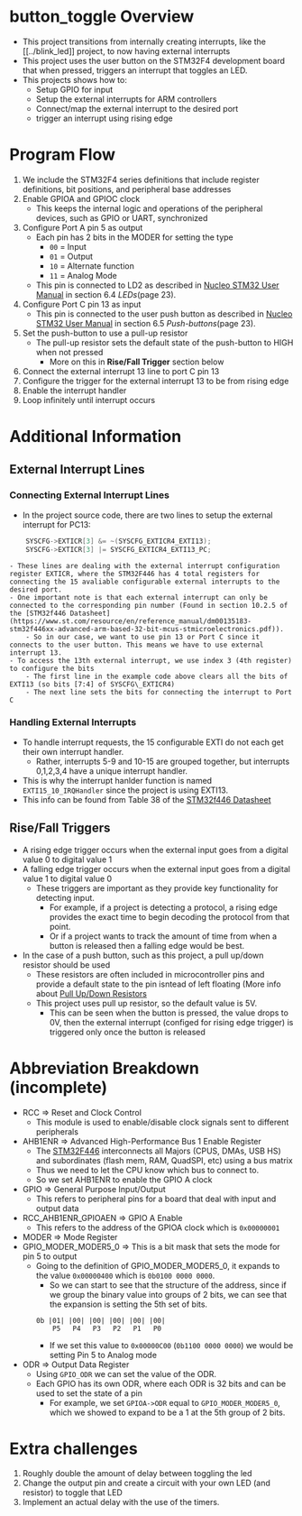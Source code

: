 # button\_toggle Overview
- This project transitions from internally creating interrupts, like the [[../blink_led]] project, to now having external interrupts
- This project uses the user button on the STM32F4 development board that when pressed, triggers an interrupt that toggles an LED.
- This projects shows how to:
    - Setup GPIO for input
    - Setup the external interrupts for ARM controllers
    - Connect/map the external interrupt to the desired port
    - trigger an interrupt using rising edge


# Program Flow
1. We include the STM32F4 series definitions that include register definitions, bit positions, and peripheral base addresses
2. Enable GPIOA and GPIOC clock
    - This keeps the internal logic and operations of the peripheral devices, such as GPIO or UART, synchronized
3. Configure Port A pin 5 as output
    - Each pin has 2 bits in the MODER for setting the type
        - `00` = Input
        - `01` = Output
        - `10` = Alternate function
        - `11` = Analog Mode   
    - This pin is connected to LD2 as described in [Nucleo STM32 User Manual](https://www.st.com/resource/en/user_manual/um1724-stm32-nucleo144-boards-mb1137-stmicroelectronics.pdf) in section 6.4 *LEDs*(page 23). 
4. Configure Port C pin 13 as input
    - This pin is connected to the user push button as described in [Nucleo STM32 User Manual](https://www.st.com/resource/en/user_manual/um1724-stm32-nucleo144-boards-mb1137-stmicroelectronics.pdf) in section 6.5 *Push-buttons*(page 23).
5. Set the push-button to use a pull-up resistor
    - The pull-up resistor sets the default state of the push-button to HIGH when not pressed
        - More on this in **Rise/Fall Trigger** section below
6. Connect the external interrupt 13 line to port C pin 13
7. Configure the trigger for the external interrupt 13 to be from rising edge
8. Enable the interrupt handler
9. Loop infinitely until interrupt occurs

# Additional Information
## External Interrupt Lines
### Connecting External Interrupt Lines
- In the project source code, there are two lines to setup the external interrupt for PC13:
```C
    SYSCFG->EXTICR[3] &= ~(SYSCFG_EXTICR4_EXTI13);
    SYSCFG->EXTICR[3] |= SYSCFG_EXTICR4_EXTI13_PC;
``` 
    - These lines are dealing with the external interrupt configuration register EXTICR, where the STM32F446 has 4 total registers for connecting the 15 avaliable configurable external interrupts to the desired port. 
    - One important note is that each external interrupt can only be connected to the corresponding pin number (Found in section 10.2.5 of the [STM32f446 Datasheet](https://www.st.com/resource/en/reference_manual/dm00135183-stm32f446xx-advanced-arm-based-32-bit-mcus-stmicroelectronics.pdf)).
        - So in our case, we want to use pin 13 or Port C since it connects to the user button. This means we have to use external interrupt 13. 
    - To access the 13th external interrupt, we use index 3 (4th register) to configure the bits 
        - The first line in the example code above clears all the bits of EXTI13 (so bits [7:4] of SYSCFG\_EXTICR4)
        - The next line sets the bits for connecting the interrupt to Port C
### Handling External Interrupts 
- To handle interrupt requests, the 15 configurable EXTI do not each get their own interrupt handler. 
    - Rather, interrupts 5-9 and 10-15 are grouped together, but interrupts 0,1,2,3,4 have a unique interrupt handler. 
- This is why the interrupt hanlder function is named `EXTI15_10_IRQHandler` since the project is using EXTI13.
- This info can be found from Table 38 of the [STM32f446 Datasheet](https://www.st.com/resource/en/reference_manual/dm00135183-stm32f446xx-advanced-arm-based-32-bit-mcus-stmicroelectronics.pdf)
## Rise/Fall Triggers
- A rising edge trigger occurs when the external input goes from a digital value 0 to digital value 1
- A falling edge trigger occurs when the external input goes from a digital value 1 to digital value 0
    - These triggers are important as they provide key functionality for detecting input. 
        - For example, if a project is detecting a protocol, a rising edge provides the exact time to begin decoding the protocol from that point. 
        - Or if a project wants to track the amount of time from when a button is released then a falling edge would be best. 
- In the case of a push button, such as this project, a pull up/down resistor should be used
    - These resistors are often included in microcontroller pins and provide a default state to the pin isntead of left floating (More info about [Pull Up/Down Resistors](https://www.electronics-tutorials.ws/logic/pull-up-resistor.html)
    - This project uses pull up resistor, so the default value is 5V. 
        - This can be seen when the button is pressed, the value drops to 0V, then the external interrupt (configed for rising edge trigger) is triggered only once the button is released



# Abbreviation Breakdown (incomplete)
- RCC => Reset and Clock Control 
    - This module is used to enable/disable clock signals sent to different peripherals
- AHB1ENR => Advanced High-Performance Bus 1 Enable Register
    - The [STM32F446](https://www.st.com/resource/en/datasheet/stm32f446re.pdf) interconnects all Majors (CPUS, DMAs, USB HS) and subordinates (flash mem, RAM, QuadSPI, etc) using a bus matrix
    - Thus we need to let the CPU know which bus to connect to. 
    - So we set AHB1ENR to enable the GPIO A clock 
- GPIO => General Purpose Input/Output
    - This refers to peripheral pins for a board that deal with input and output data
- RCC\_AHB1ENR\_GPIOAEN => GPIO A Enable
    - This refers to the address of the GPIOA clock which is `0x00000001` 
- MODER => Mode Register
- GPIO\_MODER\_MODER5\_0 => This is a bit mask that sets the mode for pin 5  to output
    - Going to the definition of GPIO\_MODER\_MODER5\_0, it expands to the value `0x00000400` which is `0b0100 0000 0000`. 
        - So we can start to see that the structure of the address, since if we group the binary value into groups of 2 bits, we can see that the expansion is setting the 5th set of bits.
        ```
        0b |01| |00| |00| |00| |00| |00|
            P5   P4   P3   P2   P1   P0 
        ```
        - If we set this value to `0x00000C00` (`0b1100 0000 0000`) we would be setting Pin 5 to Analog mode
- ODR => Output Data Register
    - Using `GPIO_ODR` we can set the value of the ODR. 
    - Each GPIO has its own ODR, where each ODR is 32 bits and can be used to set the state of a pin
        - For example, we set `GPIOA->ODR` equal to `GPIO_MODER_MODER5_0`, which we showed to expand to be a 1 at the 5th group of 2 bits. 
 
# Extra challenges
1. Roughly double the amount of delay between toggling the led
2. Change the output pin and create a circuit with your own LED (and resistor) to toggle that LED
3. Implement an actual delay with the use of the timers. 
